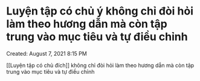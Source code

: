 ---
---

# Luyện tập có chủ ý không chỉ đòi hỏi làm theo hương dẫn mà còn tập trung vào mục tiêu và tự điều chỉnh

Created: August 7, 2021 8:15 PM

[[Luyện tập có chủ đích]] không chỉ đòi hỏi làm theo hương dẫn mà còn tập trung vào mục tiêu và tự điều chỉnh